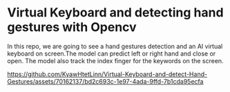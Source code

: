 # Virtual Keyboard and detecting hand gestures with Opencv

  In this repo, we are going to see a hand gestures detection and an AI virtual keyboard on screen.The model can predict left or right hand and close or open.
The model also track the index finger for the keywords on the screen.

https://github.com/KyawHtetLinn/Virtual-Keyboard-and-detect-Hand-Gestures/assets/70162137/bd2c693c-1e97-4ada-9ffd-7b1cda95ecfa

